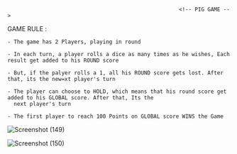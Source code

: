 
                                                          <!-- PIG GAME -->

GAME RULE :

    - The game has 2 Players, playing in round

    - In each turn, a player rolls a dice as many times as he wishes, Each result get added to his ROUND score

    - But, if the palyer rolls a 1, all his ROUND score gets lost. After that, its the new=xt player's turn

    - The player can choose to HOLD, which means that his round score get added to his GLOBAL score. After that, Its the
      next player's turn

    - The first player to reach 100 Points on GLOBAL score WINS the Game 
    
![Screenshot (149)](https://user-images.githubusercontent.com/41740009/106102721-d0f15480-6165-11eb-924d-02f2b6e7d4da.png)




![Screenshot (150)](https://user-images.githubusercontent.com/41740009/106102726-d3ec4500-6165-11eb-983c-e35e45af1de7.png)
